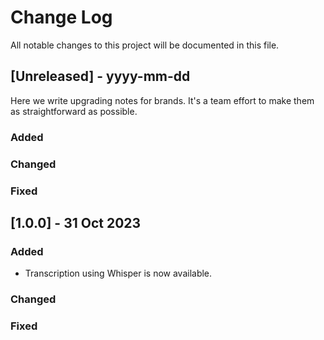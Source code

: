 # Change Log
All notable changes to this project will be documented in this file.
 

## [Unreleased] - yyyy-mm-dd
 
Here we write upgrading notes for brands. It's a team effort to make them as
straightforward as possible.
 
### Added

 
### Changed
 
### Fixed
 

 
## [1.0.0] - 31 Oct 2023
 
### Added
- Transcription using Whisper is now available.
   
### Changed
 
### Fixed
 

